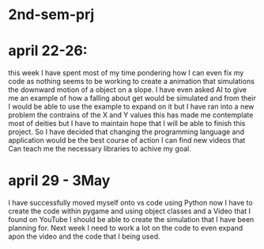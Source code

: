 # 2nd-sem-prj

# april 22-26:
this week I have spent most of my time pondering how I can even fix my code as nothing seems to be working to create a animation that simulations the downward motion of a object on a slope. I have even asked AI to give me an example of how a falling about get would be simulated and from their I would be able to use the example to expand on it but I have ran into a new problem the contrains of the X and Y values this has made me contemplate most of deities but I have to maintain hope that I will be able to finish this project. So I have decided that changing the programming language and application would be the best course of action I can find new videos that Can teach me the necessary libraries to achive my goal.

# april 29 - 3May 

I have successfully moved myself onto vs code using Python now I have to create the code within pygame and using object classes and a Video that I found on YouTube I should be able to create the simulation that I have been planning for. Next week I need to work a lot on the code to even expand apon the video and the code that I being used.
